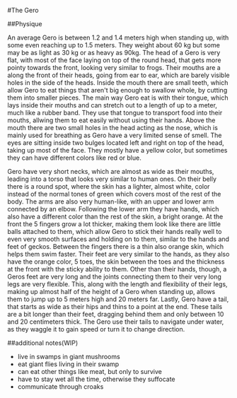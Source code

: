 #The Gero

##Physique

An average Gero is between 1.2 and 1.4 meters high when standing up, with some even reaching up to 1.5 meters.
They weight about 60 kg but some may be as light as 30 kg or as heavy as 90kg. 
The head of a Gero is very flat, with most of the face laying on top of the round head, that gets more pointy towards the front, looking very similar to frogs. 
Their mouths are a along the front of their heads, going from ear to ear, which are barely visible holes in the side of the heads. Inside the mouth there are small teeth, which allow Gero to eat things that aren't big enough to swallow whole, by cutting them into smaller pieces.
The main way Gero eat is with their tongue, which lays inside their mouths and can stretch out to a length of up to a meter, much like a rubber band. 
They use that tongue to transport food into their mouths, allwing them to eat easily without using their hands. 
Above the mouth there are two small holes in the head acting as the nose, which is mainly used for breathing as Gero have a very limited sense of smell. 
The eyes are sitting inside two bulges located left and right on top of the head, taking up most of the face. 
They mostly have a yellow color, but sometimes they can have different colors like red or blue. 

Gero have very short necks, which are almost as wide as their mouths, leading into a torso that looks very similar to human ones. 
On their belly there is a round spot, where the skin has a lighter, almost white, color instead of the normal tones of green which covers most of the rest of the body. 
The arms are also very human-like, with an upper and lower  arm connected by an elbow. 
Following the lower arm they have hands, which also have a different color than the rest of the skin, a bright orange. 
At the front the 5 fingers grow a lot thicker, making them look like there are little balls attached to them, which allow Gero to stick their hands really well to even very smooth surfaces and holding on to them, similar to the hands and feet of geckos. 
Between the fingers there is a thin also orange skin, which helps them swim faster. 
Their feet are very similar to the hands, as they also have the orange color, 5 toes, the skin between the toes and the thickness at the front with the sticky ability to them. 
Other than their hands, though, a Geros feet are very long and the joints connecting them to their very long legs are very flexible.
This, along with the length and flexibility of their legs, making up almost half of the height of a Gero when standing up, allows them to jump up to 5 meters high and 20 meters far.
Lastly, Gero have a tail, that starts as wide as their hips and thins to a point at the end. 
These tails are a bit longer than their feet, dragging behind them and only between 10 and 20 centimeters thick. 
The Gero use their tails to navigate under water, as they waggle it to gain speed or turn it  to change direction. 

##additional notes(WIP)

* live in swamps in giant mushrooms
*  eat giant flies living in their swamp
* can eat other things like meat, but only to survive
* have to stay wet all the time, otherwise they suffocate
* communicate through croaks
